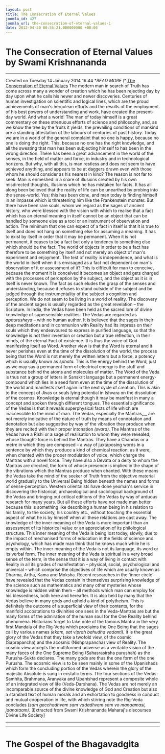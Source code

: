 ```yaml
---
layout: post
title: The Consecration of Eternal Values
joomla_id: 427
joomla_url: the-consecration-of-eternal-values-1
date: 2012-04-30 00:56:21.000000000 +00:00
---
```

# The Consecration of Eternal Values by Swami Krishnananda
* * *
Created on Tuesday 14 January 2014 16:44
**READ MORE \\\** [The Consecration of Eternal Values](http://www.swami-krishnananda.org/disc/disc_48.html)
The modern man in search of Truth has come across many a wonder of creation which he has been rejecting day by day upon what he calls his newer and newer discoveries. Centuries of human investigation on scientific and logical lines, which are the proud achievements of man's herculean efforts and the results of the employment of his best powers of understanding and work, have created the present-day world. And what a world! The man of today himself is a great commentary on these strenuous efforts of science and philosophy, and, as we know the tree by the fruits it yields, the prevailing conditions of mankind are a standing attestation of the labours of centuries of past history.
Today we are in a world of the general complaint that no one is happy, because no one is doing the right. This, because no one has the right knowledge, and all the sweating that man has been subjecting himself to has been in the wrong direction. There has been a great advancement in the world of the senses, in the field of matter and force, in industry and in technological horizons. But why, with all this, is man restless and does not seem to have achieved anything, and appears to be at daggers drawn even with those whom he should consider as his nearest in kind? The reason is not far to seek. Man is enmeshed in a snare of illusions created by his own misdirected thoughts, illusions which he has mistaken for facts. It has all along been believed that the reality of life can be unearthed by probing into the sense-world. Yes; this has been done, and man today is finding himself in an impasse which is threatening him like the Frankenstein monster.
But there have been rare souls, whom we regard as the sages of ancient history, who were blessed with the vision with which to realise that a fact which has an eternal meaning in itself cannot be an object that can be handled by someone else as a tool or an instrument of observation and action. The minimum that one can expect of a fact in itself is that it is true to itself and does not hang on something else for assuming a meaning. It has to exist by itself in order that it may be permanent. When it is not permanent, it ceases to be a fact but only a tendency to something else which should be the fact. The world of objects in order to be a fact has therefore to be something by itself and not merely an object of man's experiment and enjoyment. The test of reality is independence, and what is the world in itself when it is envisaged as a fact not dependent on man's observation of it or assessment of it? This is difficult for man to conceive, because the moment it is conceived it becomes an object and gets charged with the processes of perception by the subject, and the object as it is in itself is never known. The fact as such eludes the grasp of the senses and understanding, because it refuses to stand outside of the subject and be judged through the instrumentality of the subject's cognition and perception. We do not seem to be living in a world of reality.
The discovery of the ancient sages is usually regarded as the great revelation – the Scripture. In India, the Vedas have been held as the sacred lore of divine knowledge of supersensible realities. The Vedas are regarded as _apaurusheya –_ with no human author. It is believed that the sages in their deep meditations and in communion with Reality had Its impress on their souls which they endeavoured to express in purified language, so that the knowledge is not their invention or creation but a true reflection, in their minds, of the eternal Fact of existence. It is thus the voice of God manifesting itself as Word. Another view is that the Word is eternal and it never perishes even at the time of the dissolution of the world, the process being that the Word is not merely the written letters but a force, a potency which is usually known as _sphota._ This is the energy behind the Word, just as we may say a permanent form of electrical energy is the stuff and substance behind the atoms and molecules of matter. The Word of the Veda is thus not a group of letters in Sanskrit language but a permanent energy-compound which lies in a seed form even at the time of the dissolution of the world and manifests itself again in the next cycle of creation. This is akin to the concept of Jivas or souls lying potential in Ishvara on the dissolution of the cosmos. Knowledge is eternal though it may be manifest in many a concept and spoken through different tongues.
The essential significance of the Vedas is that it reveals superphysical facts of life which are inaccessible to the mind of man. The Vedas, especially the Mantras_,_ are not merely indicative of the nature of truth by means of connotation and denotation but also suggestive by way of the vibration they produce when they are recited with their proper intonation _(svara)._ The Mantras of the Vedas have a Rishi or a sage of realisation to whom they were revealed, whose thought-force is behind the Mantras. They have a Chandas or a metre in which they are composed – a way of juxtaposing words in a sentence by which they produce a kind of chemical reaction, as it were, when chanted with the proper modulation of voice, which charge the Mantras with a novel force. They have also a Devata or a deity to whom the Mantras are directed, the form of whose presence is implied in the shape of the vibrations which the Mantras produce when chanted. With these means the Vedas take the mind of the seeker of Truth from the objective material world gradually to the Universal Being hidden beneath the names and forms of sense-perception. Western orientalists have done yeoman's service in discovering the historical, archaeological and sociological background of the Vedas and bringing out critical editions of the Vedas by way of arduous research for many years. But all these efforts have not made man better because this is something like describing a human being in his relation to his family, to the society, his country etc., without touching the essential aspect of what he is by himself when all these relations are cast away. The knowledge of the inner meaning of the Veda is more important than an assessment of its historical value or an appreciation of its philological structure. This inner meaning of the Veda is being lost today, slowly, due to the impact of mechanised forms of education in the fields of science and psychology, which has made man think that he knows much while he is empty within. The inner meaning of the Veda is not its language, its word or its verbal form. The inner meaning of the Veda is spiritual in a very broad sense of the term, in the sense that it is a way of living in contact with Reality in all its grades of manifestation – physical, social, psychological and universal – which comprise the objectives of life which are usually known as Dharma, Artha, Kama and Moksha. Recent researches in the 'inner circle' have revealed that the Vedas contain in themselves surprising knowledge of the science such as mathematics and many other mysteries whose knowledge is hidden within them – all methods which man can employ for his blessedness, both here and hereafter.
It is also held by many that the Vedas believe in many gods and uphold a kind of polytheism. This is definitely the outcome of a superficial view of their contents, for the manifold accostations to divinities one sees in the Veda-Mantras are but the many forms of the admiration of the human soul for the One Reality behind phenomena. Historians forget to take note of the famous Mantra in the very first Mandala of the Rig-Veda which proclaims the One Being that the sages call by various names _(ekam, sat viprah bahudha vadanti)._ It is the great glory of the Vedas that they take a twofold view, of the cosmic (Saprapancha) and the acosmic (Nishprapancha) view of Reality. The cosmic view accepts the multiformed universe as a veritable vision of the many faces of the One Supreme Being (Sahasrasirsha purushah) as the Purusha-Sukta declares. The many gods are thus the one form of the one Purusha. The acosmic view is to be seen mainly in some of the Upanishads which form the concluding portion of the Vedas wherein the glory of the majestic Absolute is sung in ecstatic terms. The four sections of the Vedas-Samhita, Brahmana, Aranyaka and Upanishad represent a composite whole of an integrated view of life (Veda-Darshana). The Vedas are not merely an incomparable source of the divine knowledge of God and Creation but also a standard text of human morals and an exhortation to goodness in conduct and mutual cooperation in life, with which stirring note the Rig-Veda concludes (_sam gacchadhvam sam vadadhvam sam vo manaamasi, jaanataam)._
[Extracted from Swami Krishnananda Maharaj's discourses Divine Life Society]
* * *
* * *
# The Gospel of the Bhagavadgita
